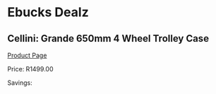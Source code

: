 
# Ebucks Dealz
## Cellini: Grande 650mm 4 Wheel Trolley Case
[Product Page](https://www.ebucks.com/web/shop/productSelected.do?prodId=739743958&catId=717718126)

Price: R1499.00

Savings: 


	